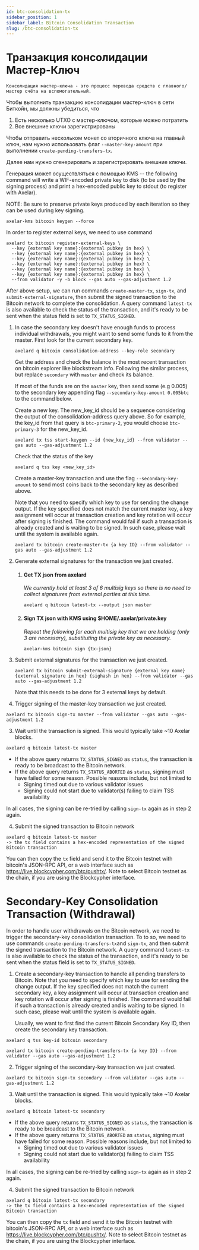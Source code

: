 ```yaml
---
id: btc-consolidation-tx
sidebar_position: 1
sidebar_label: Bitcoin Consolidation Transaction
slug: /btc-consolidation-tx
---
```

# Транзакция консолидации Мастер-Ключ

```
Консолидация мастер-ключа - это процесс перевода средств с главного/мастер счёта на вспомогательный.
```

Чтобы выполнить транзакцию консолидации мастер-ключ в сети Биткойн, мы должны убедиться, что

1. Есть несколько UTXO с мастер-ключом, которые можно потратить
2. Все внешние ключи зарегистрированы

Чтобы отправить нескольком монет со вторичного ключа на главный ключ, нам нужно использовать флаг `--master-key-amount` при
выполнении `create-pending-transfers-tx`.

Далее нам нужно сгенерировать и зарегистрировать внешние ключи.

Генерация может осуществляться с помощью KMS -- the following command will write a WIF-encoded private key to disk (to be used by
the signing process) and print a hex-encoded public key to stdout (to register with Axelar).

NOTE: Be sure to preserve private keys produced by each iteration so they can be used during key signing.

```
axelar-kms bitcoin keygen --force
```

In order to register external keys, we need to use command

```
axelard tx bitcoin register-external-keys \
  --key {external key name}:{external pubkey in hex} \
  --key {external key name}:{external pubkey in hex} \
  --key {external key name}:{external pubkey in hex} \
  --key {external key name}:{external pubkey in hex} \
  --key {external key name}:{external pubkey in hex} \
  --key {external key name}:{external pubkey in hex} \
  --from validator -y -b block --gas auto --gas-adjustment 1.2
```

After above setup, we can run commands `create-master-tx`, `sign-tx`, and `submit-external-signature`, then submit the
signed transaction to the Bitcoin network to complete the consolidation. A query command `latest-tx` is also available
to check the status of the transaction, and it's ready to be sent when the status field is set to `TX_STATUS_SIGNED`.

1. In case the secondary key doesn't have enough funds to process individual withdrawals, you might want to send some funds to it from the master. First look for the current secondary key.
   ```
   axelard q bitcoin consolidation-address --key-role secondary
   ```

   Get the address and check the balance in the most recent transaction on bitcoin explorer like blockstream.info.
   Following the similar process, but replace `secondary` with `master` and check its balance. 

   If most of the funds are on the `master` key, then send some (e.g 0.005) to the secondary key appending flag `--secondary-key-amount 0.005btc` to the command below. 

   Create a new key. The new_key_id should be a sequence considering the output of the consolidation-address query above. So for example, the key_id from that query is `btc-primary-2`, you would choose `btc-primary-3` for the new_key_id.

   ```
   axelard tx tss start-keygen --id {new_key_id} --from validator --gas auto --gas-adjustment 1.2
   ```

   Check that the status of the key
   ```
   axelard q tss key <new_key_id>
   ```

   Create a master-key transaction and use the flag  `--secondary-key-amount` to send most coins back to the
   secondary key as described above.

   Note that you need to specify which key to use for sending the change output. If the key specified
   does not match the current master key, a key assignment will occur at transaction creation and key rotation will
   occur after signing is finished. The command would fail if such a transaction is already created and is waiting to be
   signed. In such case, please wait until the system is available again.
    ```
    axelard tx bitcoin create-master-tx {a key ID} --from validator --gas auto --gas-adjustment 1.2
    ```
2. Generate external signatures for the transaction we just created.

    1. #### Get TX json from axelard
       _We currently hold at least 3 of 6 multisig keys so there is no need to collect signatures from external parties
       at this time._
       ```
       axelard q bitcoin latest-tx --output json master
       ```

    2. #### Sign TX json with KMS using $HOME/.axelar/private.key
       _Repeat the following for each multisig key that we are holding (only 3 are necessary), substituting the private
       key as necessary._

       ```
       axelar-kms bitcoin sign {tx-json}
       ```
4. Submit external signatures for the transaction we just created.
    ```
    axelard tx bitcoin submit-external-signature {external key name} {external signature in hex} {sighash in hex} --from validator --gas auto --gas-adjustment 1.2
    ```
   Note that this needs to be done for 3 external keys by default.

5. Trigger signing of the master-key transaction we just created.

  ```
  axelard tx bitcoin sign-tx master --from validator --gas auto --gas-adjustment 1.2
  ```

3. Wait until the transaction is signed. This would typically take ~10 Axelar blocks.

  ```
  axelard q bitcoin latest-tx master
  ```

- If the above query returns `TX_STATUS_SIGNED` as `status`, the transaction is ready to be broadcast to the Bitcoin
  network.
- If the above query returns `TX_STATUS_ABORTED` as `status`, signing must have failed for some reason. Possible reasons
  include, but not limited to
    - Signing timed out due to various validator issues
    - Signing could not start due to validator(s) failing to claim TSS availability

In all cases, the signing can be re-tried by calling `sign-tx` again as in step 2 again.

4. Submit the signed transaction to Bitcoin network

  ```
  axelard q bitcoin latest-tx master
  -> the tx field contains a hex-encoded representation of the signed Bitcoin transaction
  ```

You can then copy the `tx` field and send it to the Bitcoin testnet with bitcoin's JSON-RPC API, or a web interface such
as https://live.blockcypher.com/btc/pushtx/. Note to select Bitcoin testnet as the chain, if you are using the
Blockcypher interface.

# Secondary-Key Consolidation Transaction (Withdrawal)

In order to handle user withdrawals on the Bitcoin network, we need to trigger the secondary-key consolidation
transaction. To to so, we need to use commands `create-pending-transfers-tx`and `sign-tx`, and then submit the signed
transaction to the Bitcoin network. A query command `latest-tx` is also available to check the status of the
transaction, and it's ready to be sent when the status field is set to `TX_STATUS_SIGNED`.

1. Create a secondary-key transaction to handle all pending transfers to Bitcoin. Note that you need to specify which
   key to use for sending the change output. If the key specified does not match the current secondary key, a key
   assignment will occur at transaction creation and key rotation will occur after signing is finished. The command
   would fail if such a transaction is already created and is waiting to be signed. In such case, please wait until the
   system is available again.

   Usually, we want to first find the current Bitcoin Secondary Key ID, then create the secondary key transaction.

  ```
  axelard q tss key-id bitcoin secondary
  ```

  ```
  axelard tx bitcoin create-pending-transfers-tx {a key ID} --from validator --gas auto --gas-adjustment 1.2
  ```

2. Trigger signing of the secondary-key transaction we just created.

  ```
  axelard tx bitcoin sign-tx secondary --from validator --gas auto --gas-adjustment 1.2
  ```

3. Wait until the transaction is signed. This would typically take ~10 Axelar blocks.

  ```
  axelard q bitcoin latest-tx secondary
  ```

- If the above query returns `TX_STATUS_SIGNED` as `status`, the transaction is ready to be broadcast to the Bitcoin
  network.
- If the above query returns `TX_STATUS_ABORTED` as `status`, signing must have failed for some reason. Possible reasons
  include, but not limited to
    - Signing timed out due to various validator issues
    - Signing could not start due to validator(s) failing to claim TSS availability

In all cases, the signing can be re-tried by calling `sign-tx` again as in step 2 again.

4. Submit the signed transaction to Bitcoin network

  ```
  axelard q bitcoin latest-tx secondary
  -> the tx field contains a hex-encoded representation of the signed Bitcoin transaction
  ```

You can then copy the `tx` field and send it to the Bitcoin testnet with bitcoin's JSON-RPC API, or a web interface such
as https://live.blockcypher.com/btc/pushtx/. Note to select Bitcoin testnet as the chain, if you are using the
Blockcypher interface.
